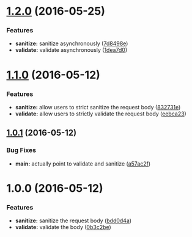 <a name="1.2.0"></a>
# [1.2.0](https://github.com/danwkennedy/koa-body-inspector/compare/1.1.0...v1.2.0) (2016-05-25)


### Features

* **sanitize:** sanitize asynchronously ([7d8498e](https://github.com/danwkennedy/koa-body-inspector/commit/7d8498e))
* **validate:** validate asynchronously ([1dea7d0](https://github.com/danwkennedy/koa-body-inspector/commit/1dea7d0))



<a name="1.1.0"></a>
# [1.1.0](https://github.com/danwkennedy/koa-body-inspector/compare/1.0.1...v1.1.0) (2016-05-12)


### Features

* **sanitize:** allow users to strict sanitize the request body ([832731e](https://github.com/danwkennedy/koa-body-inspector/commit/832731e))
* **validate:** allow users to strictly validate the request body ([eebca23](https://github.com/danwkennedy/koa-body-inspector/commit/eebca23))



<a name="1.0.1"></a>
## [1.0.1](https://github.com/danwkennedy/koa-body-inspector/compare/1.0.0...v1.0.1) (2016-05-12)


### Bug Fixes

* **main:** actually point to validate and sanitize ([a57ac2f](https://github.com/danwkennedy/koa-body-inspector/commit/a57ac2f))



<a name="1.0.0"></a>
# 1.0.0 (2016-05-12)


### Features

* **sanitize:** sanitize the request body ([bdd0d4a](https://github.com/danwkennedy/koa-body-inspector/commit/bdd0d4a))
* **validate:** validate the body ([0b3c2be](https://github.com/danwkennedy/koa-body-inspector/commit/0b3c2be))



